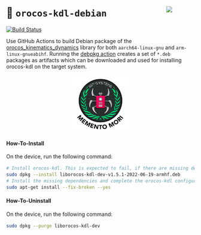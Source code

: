 <a href="https://107-systems.org/"><img align="right" src="https://raw.githubusercontent.com/107-systems/.github/main/logo/107-systems.png" width="15%"></a>
:floppy_disk: `orocos-kdl-debian`
=================================
[![Build Status](https://github.com/107-systems/orocos-kdl-debian/actions/workflows/debpkg.yml/badge.svg)](https://github.com/107-systems/orocos-kdl-debian/actions/workflows/debpkg.yml)

Use GitHub Actions to build Debian package of the [orocos_kinematics_dynamics](https://github.com/orocos/orocos_kinematics_dynamics) library for both `aarch64-linux-gnu` and `arm-linux-gnueabihf`. Running the [debpkg action](.github/workflows/debpkg.yml) creates a set of `*.deb` packages as artifacts which can be downloaded and used for installing orocos-kdl on the target system.

<p align="center">
  <a href="https://github.com/107-systems/l3xz"><img src="https://raw.githubusercontent.com/107-systems/.github/main/logo/l3xz-logo-memento-mori-github.png" width="30%"></a>
</p>

#### How-To-Install
On the device, run the following command:
```bash
# Install orocos-kdl. This is expected to fail, if there are missing dependencies.
sudo dpkg --install liborocos-kdl-dev-v1.5.1-2022-06-19-armhf.deb
# Install the missing dependencies and complete the orocos-kdl configuration.
sudo apt-get install --fix-broken --yes
```

#### How-To-Uninstall
On the device, run the following command:
```bash
sudo dpkg --purge liborocos-kdl-dev
```
